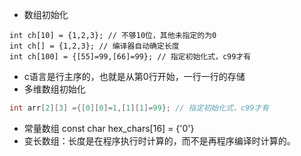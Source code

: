 - 数组初始化
```
int ch[10] = {1,2,3}; // 不够10位，其他未指定的为0
int ch[] = {1,2,3}; // 编译器自动确定长度
int ch[100] = {[55]=99,[66]=99}; // 指定初始化式，c99才有
```
- c语言是行主序的，也就是从第0行开始，一行一行的存储
- 多维数组初始化
```c
int arr[2][3] ={[0][0]=1,[1][1]=99}; // 指定初始化式，c99才有
```
- 常量数组 const char hex_chars[16] = {'0'}
- 变长数组：长度是在程序执行时计算的，而不是再程序编译时计算的。
